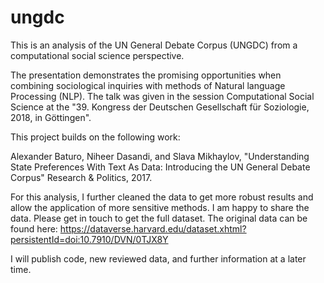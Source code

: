 # ungdc
This is an analysis of the UN General Debate Corpus (UNGDC) from a computational social science perspective.

The  presentation demonstrates the promising opportunities when combining sociological inquiries with methods of Natural language Processing (NLP). The talk was given in the session Computational Social Science at the "39. Kongress der Deutschen Gesellschaft für Soziologie, 2018, in Göttingen".

This project builds on the following work:

Alexander Baturo, Niheer Dasandi, and Slava Mikhaylov, "Understanding State Preferences With Text As Data: Introducing the UN General Debate Corpus" Research & Politics, 2017. 

For this analysis, I further cleaned the data to get more robust results and allow the application of more sensitive methods. I am happy to share the data. Please get in touch to get the full dataset. The original data can be found here: 
https://dataverse.harvard.edu/dataset.xhtml?persistentId=doi:10.7910/DVN/0TJX8Y

I will publish code, new reviewed data, and further information at a later time.
